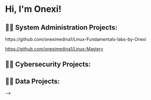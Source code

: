 <h1>Hi, I'm Onexi! 

<h2>👨‍💻 System Administration Projects:</h2>
https://github.com/oneximedina1/Linux-Fundamentals-labs-by-Onexi

https://github.com/oneximedina1/Linux-Mastery
<h2>👨‍💻 Cybersecurity Projects:</h2>

<h2>👨‍💻 Data Projects:</h2>  
    







-->
